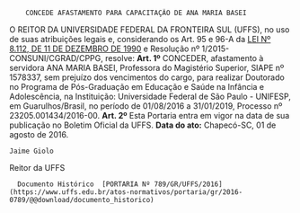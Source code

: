         CONCEDE AFASTAMENTO PARA CAPACITAÇÃO DE ANA MARIA BASEI  

 O REITOR DA UNIVERSIDADE FEDERAL DA FRONTEIRA SUL (UFFS), no uso de suas atribuições legais e, considerando os Art. 95 e 96-A da [LEI Nº 8.112, DE 11 DE DEZEMBRO DE 1990](http://www.planalto.gov.br/ccivil_03/leis/l8112cons.htm)  e Resolução nº 1/2015- CONSUNI/CGRAD/CPPG, resolve:   **Art. 1º** CONCEDER, afastamento à servidora ANA MARIA BASEI, Professora do Magistério Superior, SIAPE nº 1578337, sem prejuízo dos vencimentos do cargo, para realizar Doutorado no Programa de Pós-Graduação em Educação e Saúde na Infância e Adolescência, na Instituição: Universidade Federal de São Paulo - UNIFESP, em Guarulhos/Brasil, no período de 01/08/2016 a 31/01/2019, Processo nº 23205.001434/2016-00.   **Art. 2º** Esta Portaria entra em vigor na data de sua publicação no Boletim Oficial da UFFS.      **Data do ato:** Chapecó-SC, 01 de agosto de 2016.   
 

    Jaime Giolo   
 Reitor da UFFS 

      Documento Histórico  [PORTARIA Nº 789/GR/UFFS/2016](https://www.uffs.edu.br/atos-normativos/portaria/gr/2016-0789/@@download/documento_historico)     
      